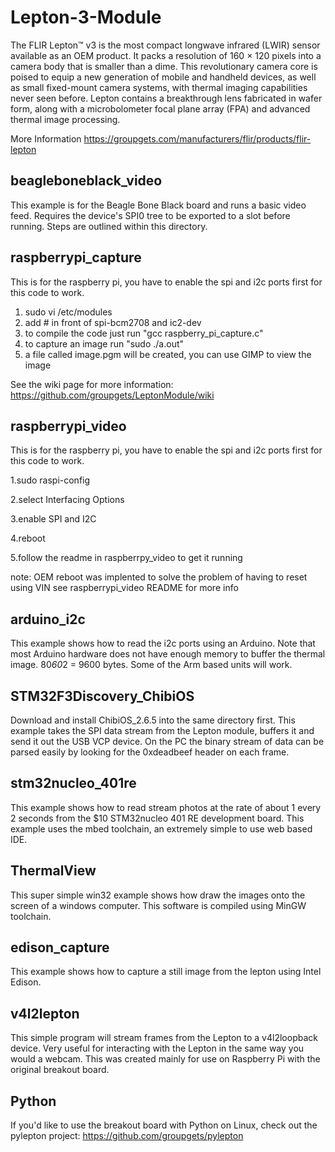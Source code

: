Lepton-3-Module
============
The FLIR Lepton™ v3 is the most compact longwave infrared (LWIR) sensor available as an OEM product. It packs a resolution of 160 × 120 pixels into a camera body that is smaller than a dime. This revolutionary camera core is poised to equip a new generation of mobile and handheld devices, as well as small fixed-mount camera systems, with thermal imaging capabilities never seen before. Lepton contains a breakthrough lens fabricated in wafer form, along with a microbolometer focal plane array (FPA) and advanced thermal image processing. 

More Information
https://groupgets.com/manufacturers/flir/products/flir-lepton


beagleboneblack_video
--------------
This example is for the Beagle Bone Black board and runs a basic video feed.
Requires the device's SPI0 tree to be exported to a slot before running.
Steps are outlined within this directory.


raspberrypi_capture
--------------
This is for the raspberry pi, 
you have to enable the spi and i2c ports first for this code to work. 

1. sudo vi /etc/modules
2. add # in front of spi-bcm2708 and ic2-dev
3. to compile the code just run "gcc raspberry_pi_capture.c"
4. to capture an image run "sudo ./a.out"
5. a file called image.pgm will be created, you can use GIMP to view the image

See the wiki page for more information: https://github.com/groupgets/LeptonModule/wiki

raspberrypi_video
--------------
This is for the raspberry pi, 
you have to enable the spi and i2c ports first for this code to work. 

1.sudo raspi-config

2.select Interfacing Options

3.enable SPI and I2C

4.reboot

5.follow the readme in raspberrpy_video to get it running

note: OEM reboot was implented to solve the problem of having to reset using VIN see raspberrypi_video README for more info

arduino_i2c
--------------
This example shows how to read the i2c ports using an Arduino. 
Note that most Arduino hardware does not have enough memory to buffer the thermal image. 80*60*2 = 9600 bytes. Some of the Arm based units will work. 


STM32F3Discovery_ChibiOS
--------------
Download and install ChibiOS_2.6.5 into the same directory first. 
This example takes the SPI data stream from the Lepton module, buffers it and send it out the USB VCP device. 
On the PC the binary stream of data can be parsed easily by looking for the 0xdeadbeef header on each frame. 


stm32nucleo_401re
--------------
This example shows how to read stream photos at the rate of about 1 every 2 seconds from the $10 STM32nucleo 401 RE development board. This example uses the mbed toolchain, an extremely simple to use web based IDE. 

ThermalView
--------------
This super simple win32 example shows how draw the images onto the screen of a windows computer. This software is compiled using MinGW toolchain.  

edison_capture
--------------
This example shows how to capture a still image from the lepton using Intel Edison.

v4l2lepton
----------
This simple program will stream frames from the Lepton to a v4l2loopback device. Very useful for interacting with the Lepton in the same way you would a webcam. This was created mainly for use on Raspberry Pi with the original breakout board.

Python
--------------
If you'd like to use the breakout board with Python on Linux, check out the pylepton project: https://github.com/groupgets/pylepton
